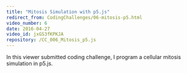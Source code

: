 ```yaml
---
title: "Mitosis Simulation with p5.js"
redirect_from: CodingChallenges/06-mitosis-p5.html
video_number: 6
date: 2016-04-27
video_id: jxGS3fKPKJA
repository: /CC_006_Mitosis_p5.js
---
```


In this viewer submitted coding challenge, I program a cellular mitosis simulation in p5.js.
